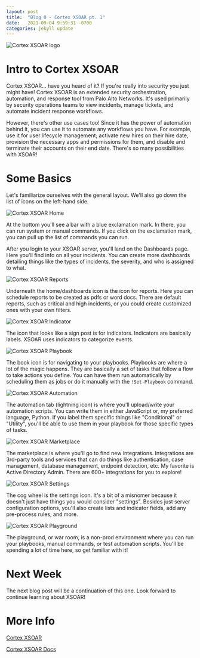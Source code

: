 ```yaml
---
layout: post
title:  "Blog 0 - Cortex XSOAR pt. 1"
date:   2021-09-04 9:59:31 -0700
categories: jekyll update
---
```


![Cortex XSOAR logo](/assets/xsoar-logo.png)

# **Intro to Cortex XSOAR**
Cortex XSOAR... have you heard of it? If you're really into security you just might have! Cortex XSOAR is an extended security orchestration, automation, and response tool from Palo Alto Networks. It's used primarily by security operations teams to view incidents, manage tickets, and automate incident response workflows. 

However, there's other use cases too! Since it has the power of automation behind it, you can use it to automate any workflows you have. For example, use it for user lifecycle management; activate new hires on their hire date, provision the necessary apps and permissions for them, and disable and terminate their accounts on their end date. There's so many possibilities with XSOAR!

# **Some Basics**
Let's familiarize ourselves with the general layout. We'll also go down the list of icons on the left-hand side. 

![Cortex XSOAR Home](/assets/xsoar-dashboard.png)

At the bottom you'll see a bar with a blue exclamation mark. In there, you can run system or manual commands. If you click on the exclamation mark, you can pull up the list of commands you can run.

After you login to your XSOAR server, you'll land on the Dashboards page. Here you'll find info on all your incidents. You can create more dashboards detailing things like the types of incidents, the severity, and who is assigned to what.

![Cortex XSOAR Reports](/assets/xsoar-reports.png)

Underneath the home/dashboards icon is the icon for reports. Here you can schedule reports to be created as pdfs or word docs. There are default reports, such as critical and high incidents, or you could create customized ones with your own filters.

![Cortex XSOAR Indicator](/assets/xsoar-indicator.png)

The icon that looks like a sign post is for indicators. Indicators are basically labels. XSOAR uses indicators to categorize events. 

![Cortex XSOAR Playbook](/assets/xsoar-playbook.png)

The book icon is for navigating to your playbooks. Playbooks are where a lot of the magic happens. They are basically a set of tasks that follow a flow to take actions you define. You can have them run automatically by scheduling them as jobs or do it manually with the `!Set-Playbook` command. 

![Cortex XSOAR Automation](/assets/xsoar-automation.png)

The automation tab (lightning icon) is where you'll upload/write your automation scripts. You can write them in either JavaScript or, my preferred language, Python. If you label them specific things like "Conditional" or "Utility", you'll be able to use them in your playbook for those specific types of tasks. 

![Cortex XSOAR Marketplace](/assets/xsoar-marketplace.png)

The marketplace is where you'll go to find new integrations. Integrations are 3rd-party tools and services that can do things like authentication, case management, database management, endpoint detection, etc. My favorite is Active Directory Admin. There are 600+ integrations for you to explore!

![Cortex XSOAR Settings](/assets/xsoar-settings.png)

The cog wheel is the settings icon. It's a bit of a misnomer because it doesn't just have things you would consider "settings". Besides just server configuration options, you'll also create lists and indicator fields, add any pre-process rules, and more.

![Cortex XSOAR Playground](/assets/xsoar-playground.png)

The playground, or war room, is a non-prod environment where you can run your playbooks, manual commands, or test automation scripts. You'll be spending a lot of time here, so get familiar with it!

# **Next Week**
The next blog post will be a continuation of this one. Look forward to continue learning about XSOAR!

# **More Info**
[Cortex XSOAR](https://www.paloaltonetworks.com/cortex/cortex-xsoar)

[Cortex XSOAR Docs](https://xsoar.pan.dev/)